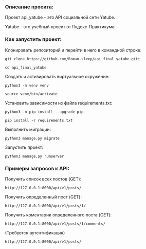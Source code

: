 ### Описание проекта:

Проект api_yatube - это API социальной сети Yatube.

Yatube - это учебный проект от Яндекс-Практикума.

### Как запустить проект:

Клонировать репозиторий и перейти в него в командной строке:

```
git clone https://github.com/Roman-sleep/api_final_yatube.gitt
```

```
cd api_final_yatube
```

Cоздать и активировать виртуальное окружение:

```
python3 -m venv venv
```

```
source venv/bin/activate
```

Установить зависимости из файла requirements.txt:

```
python3 -m pip install --upgrade pip
```

```
pip install -r requirements.txt
```

Выполнить миграции:

```
python3 manage.py migrate
```

Запустить проект:

```
python3 manage.py runserver
```

### Примеры запросов к API:

Получить список всех постов (GET):
```
http://127.0.0.1:8000/api/v1/posts/
```

Получить определенный пост (GET):
```
http://127.0.0.1:8000/api/v1/posts/1/
```

Получить коментарии определенного поста (GET):
```
http://127.0.0.1:8000/api/v1/posts/1/comments/
```

(Требуется аутентификация)
```
http://127.0.0.1:8000/api/v1/posts/
```
